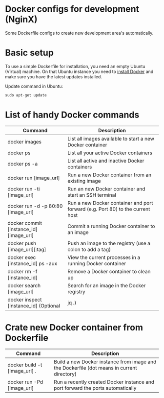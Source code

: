 # Docker configs for development (NginX)
Some Dockerfile configs to create new development area's automatically.

# Basic setup
To use a simple Dockerfile for installation, you need an empty Ubuntu (Virtual) machine. On that Ubuntu instance you need
to [install Docker](https://docs.docker.com/installation/ubuntulinux/) and make sure you have the latest updates installed.

Update command in Ubuntu:
```php
sudo apt-get update
```

# List of handy Docker commands
Command | Description
------- | -----------
docker images | List all images available to start a new Docker container
docker ps 	  | List all your active Docker containers
docker ps -a  | List all active and inactive Docker containers
docker run [image_url] | Run a new Docker container from an existing image
docker run -ti [image_url] | Run an new Docker container and start an SSH terminal
docker run -d -p 80:80 [image_url] | Run a new Docker container and port forward (e.g. Port 80) to the current host
docker commit [instance_id] [image_url] | Commit a running Docker container to an image
docker push [image_url][:tag] | Push an image to the registry (use a colon to add a tag)
docker exec [instance_id] ps -aux | View the current processes in a running Docker container
docker rm -f [instance_id] | Remove a Docker container to clean up
docker search [image_url] | Search for an image in the Docker registry
docker inspect [instance_id] (Optional | jq .) | Inspect a Docker container and aggregate information (JSON)

# Crate new Docker container from Dockerfile
Command | Description
------- | -----------
docker build -t [image_url] . | Build a new Docker instance from image and the Dockerfile (dot means in current directory)
docker run -Pd  [image_url] | Run a recently created Docker instance and port forward the ports automatically